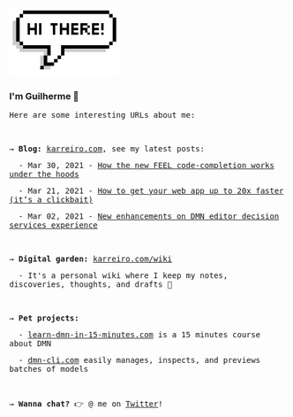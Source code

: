 <img src="./assets/hi_there.png?raw=true" alt="Hi there"
  width="200px">
<h3>I'm Guilherme 👋</h3>
<samp>
  <p>Here are some interesting URLs about me:</p>
  <br />
  <p>
    → <b>Blog:</b> <a href="https://karreiro.com">karreiro.com</a>, see my latest posts:
  </p>
  <p>&nbsp; - Mar 30, 2021 - <a href="http://karreiro.com/2021/03/30/how-the-new-feel-code-completion-works-under-the-hoods/">How the new FEEL code-completion works under the hoods</a></p>
  <p>&nbsp; - Mar 21, 2021 - <a href="http://karreiro.com/2021/03/21/how-to-get-your-web-app-up-to-20x-faster-its-a-clickbait/">How to get your web app up to 20x faster (it’s a clickbait)</a></p>
  <p>&nbsp; - Mar 02, 2021 - <a href="http://karreiro.com/2021/03/02/new-enhancements-on-dmn-editor-decision-services-experience/">New enhancements on DMN editor decision services experience</a></p>
  <br />
  <p>
    → <b>Digital garden:</b> <a href="https://karreiro.com/wiki">karreiro.com/wiki</a>
  </p>
  <p>&nbsp; - It's a personal wiki where I keep my notes, discoveries, thoughts, and drafts 🌱</p>
  <br />
  <p>
    → <b>Pet projects:</b>
  </p>
  <p>&nbsp; - <a href="https://learn-dmn-in-15-minutes.com">learn-dmn-in-15-minutes.com</a> is a 15 minutes course about DMN</p>
  <p>&nbsp; - <a href="https://dmn-cli.com/">dmn-cli.com</a> easily manages, inspects, and previews batches of models</p>
  <br />
  <p>
    → <b>Wanna chat?</b> 👉 @ me on <a href="https://twitter.com/karreiro_">Twitter</a>!
  </p>
</samp>
